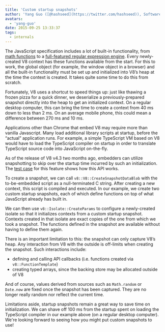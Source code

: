 ```yaml
---
title: 'Custom startup snapshots'
author: 'Yang Guo ([@hashseed](https://twitter.com/hashseed)), Software Engineer and engine pre-heater supplier'
avatars:
  - 'yang-guo'
date: 2015-09-25 13:33:37
tags:
  - internals
---
```

The JavaScript specification includes a lot of built-in functionality, from [math functions](https://developer.mozilla.org/en/docs/Web/JavaScript/Reference/Global_Objects/Math) to a [full-featured regular expression engine](https://developer.mozilla.org/en/docs/Web/JavaScript/Guide/Regular_Expressions). Every newly-created V8 context has these functions available from the start. For this to work, the global object (for example, the window object in a browser) and all the built-in functionality must be set up and initialized into V8’s heap at the time the context is created. It takes quite some time to do this from scratch.

Fortunately, V8 uses a shortcut to speed things up: just like thawing a frozen pizza for a quick dinner, we deserialize a previously-prepared snapshot directly into the heap to get an initialized context. On a regular desktop computer, this can bring the time to create a context from 40 ms down to less than 2 ms. On an average mobile phone, this could mean a difference between 270 ms and 10 ms.

Applications other than Chrome that embed V8 may require more than vanilla Javascript. Many load additional library scripts at startup, before the “actual” application runs. For example, a simple TypeScript VM based on V8 would have to load the TypeScript compiler on startup in order to translate TypeScript source code into JavaScript on-the-fly.

As of the release of V8 v4.3 two months ago, embedders can utilize snapshotting to skip over the startup time incurred by such an initialization. The [test case](https://chromium.googlesource.com/v8/v8.git/+/4.5.103.9/test/cctest/test-serialize.cc#661) for this feature shows how this API works.

To create a snapshot, we can call `v8::V8::CreateSnapshotDataBlob` with the to-be-embedded script as a null-terminated C string. After creating a new context, this script is compiled and executed. In our example, we create two custom startup snapshots, each of which define functions on top of what JavaScript already has built in.

We can then use `v8::Isolate::CreateParams` to configure a newly-created isolate so that it initializes contexts from a custom startup snapshot. Contexts created in that isolate are exact copies of the one from which we took a snapshot. The functions defined in the snapshot are available without having to define them again.

There is an important limitation to this: the snapshot can only capture V8’s heap. Any interaction from V8 with the outside is off-limits when creating the snapshot. Such interactions include:

- defining and calling API callbacks (i.e. functions created via `v8::FunctionTemplate`)
- creating typed arrays, since the backing store may be allocated outside of V8

And of course, values derived from sources such as `Math.random` or `Date.now` are fixed once the snapshot has been captured. They are no longer really random nor reflect the current time.

Limitations aside, startup snapshots remain a great way to save time on initialization. We can shave off 100 ms from the startup spent on loading the TypeScript compiler in our example above (on a regular desktop computer). We're looking forward to seeing how you might put custom snapshots to use!
